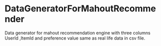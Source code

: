 # DataGeneratorForMahoutRecommender
Data generator for mahout recommendation engine with three columns UserId ,ItemId and preference value same as 
real life data in csv file.
